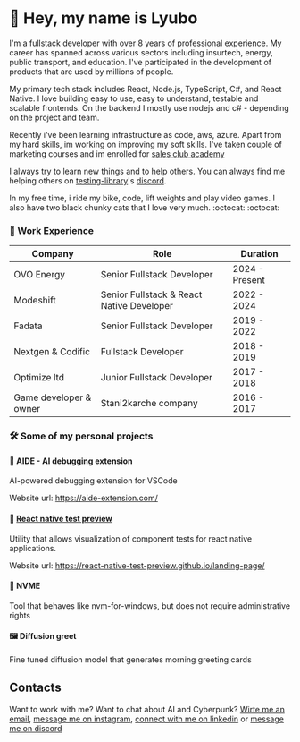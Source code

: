 # 👋 Hey, my name is Lyubo

I'm a fullstack developer with over 8 years of professional experience. My career has spanned across various sectors including insurtech, energy, public transport, and education. I've participated in the development of products that are used by millions of people. 

My primary tech stack includes React, Node.js, TypeScript, C#, and React Native. I love building easy to use, easy to understand, testable and scalable frontends. On the backend I mostly use nodejs and c# - depending on the project and team. 

Recently i've been learning infrastructure as code, aws, azure. Apart from my hard skills, im working on improving my soft skills. I've taken couple of marketing courses and im enrolled for [sales club academy](https://salesclub.pro/academy/)

I always try to learn new things and to help others. You can always find me helping others on [testing-library](https://testing-library.com/)'s [discord](https://discord.com/invite/testing-library).

In my free time, i ride my bike, code, lift weights and play video games. I also have two black chunky cats that I love very much. :octocat: :octocat:

### 💼 Work Experience

| Company | Role | Duration |
|---------|------|----------|
| OVO Energy | Senior Fullstack Developer | 2024 - Present |
| Modeshift | Senior Fullstack & React Native Developer | 2022 - 2024 |
| Fadata | Senior Fullstack Developer | 2019 - 2022 |
| Nextgen & Codific | Fullstack Developer | 2018 - 2019 |
| Optimize ltd | Junior Fullstack Developer | 2017 - 2018 |
| Game developer & owner | Stani2karche company | 2016 - 2017 | 


### 🛠️ Some of my personal projects

#### 🌟 AIDE - AI debugging extension

AI-powered debugging extension for VSCode

Website url: https://aide-extension.com/

#### 🌟 [React native test preview](https://github.com/react-native-test-preview/test-preview)

Utility that allows visualization of component tests for react native applications.

Website url: https://react-native-test-preview.github.io/landing-page/

#### 🌟 NVME

Tool that behaves like nvm-for-windows, but does not require administrative rights

#### 🖼️ Diffusion greet

Fine tuned diffusion model that generates morning greeting cards


## Contacts

Want to work with me? Want to chat about AI and Cyberpunk?  [Wirte me an email](mailto:l_lyubenov@protonmail.com), [message me on instagram](https://www.instagram.com/l_lyubenov_96/), [connect with me on linkedin](https://www.linkedin.com/in/lyuboslavlyubenovdead4y/) or [message me on discord](https://discordapp.com/users/409063369929392128)
